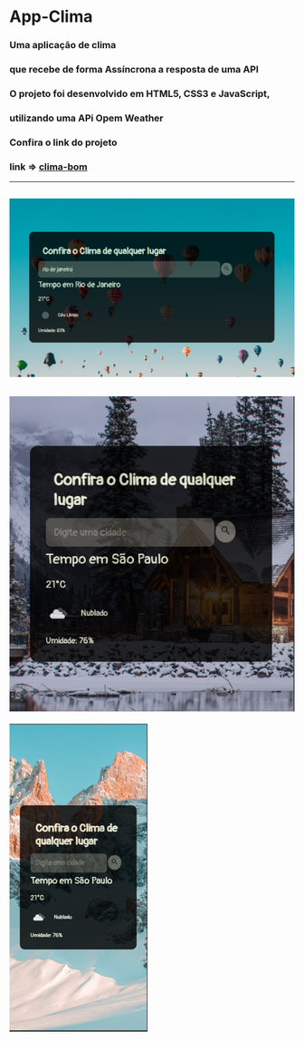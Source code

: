 # App-Clima 
### Uma aplicação de clima 
### que recebe de forma Assíncrona a resposta de uma API
### O projeto foi desenvolvido em HTML5, CSS3 e JavaScript, 
### utilizando uma APi Opem Weather
###  Confira o link do projeto
### link => [clima-bom](https://clima-bom.netlify.app)
----------------
![clima-bom](img-projeto.png)
----------------
![clima-bom](img-projeto-tablet.png)
----------------
![clima-bom](img-projeto-mobile.png) 






